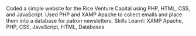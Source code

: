 Coded a simple website for the Rice Venture Capital using PHP, HTML, CSS, and JavaScript. Used PHP and XAMP Apache to collect emails and place them into a database for patron newsletters. Skills Learnt: XAMP Apache, PHP, CSS, JavaScript, HTML, Databases

